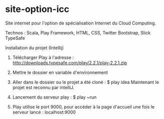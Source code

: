 # site-option-icc

Site internet pour l'option de spécialisation Internet du Cloud Computing.

Technos : Scala, Play Framework, HTML, CSS, Twitter Bootstrap, Slick TypeSafe

Installation du projet (Intellij)

1) Télécharger Play à l'adresse :
http://downloads.typesafe.com/play/2.2.1/play-2.2.1.zip

2) Mettre le dossier en variable d'environnement

3) Aller dans le dossier ou le projet a été cloné :
$ play idea
Maintenant le projet est reconnu par intelliJ.

4) Lancement du serveur play :
$ play ~run

5) Play utilise le port 9000, pour accéder à la page d'accueil une fois le serveur lancé :
localhost:9000
